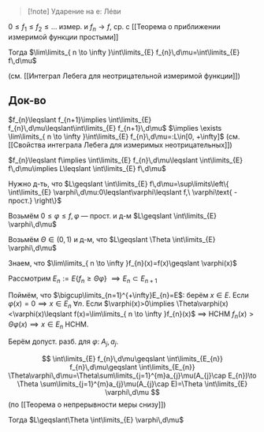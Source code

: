 >[!note] Ударение на е: Лéви

$0\leqslant f_{1}\leqslant f_{2}\leqslant\dots$ измер. и $f_{n}\to f$, ср. с [[Теорема о приближении измеримой функции простыми]]

Тогда $\lim\limits_{ n \to \infty }\int\limits_{E} f_{n}\,d\mu=\int\limits_{E} f\,d\mu$

(см. [[Интеграл Лебега для неотрицательной измеримой функции]])
## Док-во

$f_{n}\leqslant f_{n+1}\implies \int\limits_{E} f_{n}\,d\mu\leqslant\int\limits_{E} f_{n+1}\,d\mu$ $\implies \exists \lim\limits_{ n \to \infty }\int\limits_{E} f_{n}\,d\mu=:L\in[0, +\infty]$ (см. [[Свойства интеграла Лебега для измеримых неотрицательных]])

$f_{n}\leqslant f\implies \int\limits_{E} f_{n}\,d\mu\leqslant \int\limits_{E} f\,d\mu\implies L\leqslant \int\limits_{E} f\,d\mu$

Нужно д-ть, что $L\geqslant \int\limits_{E} f\,d\mu=\sup\limits\left\{  \int\limits_{E} \varphi\,d\mu:0\leqslant\varphi\leqslant f,\ \varphi\text{ - прост.}  \right\}$

Возьмём $0\leqslant \varphi \leqslant f,\varphi$ — прост. и д-м $L\geqslant \int\limits_{E} \varphi\,d\mu$

Возьмём $\Theta \in(0, 1)$ и д-м, что $L\geqslant \Theta \int\limits_{E} \varphi\,d\mu$

Знаем, что $\lim\limits_{ n \to \infty }f_{n}(x)=f(x)\geqslant \varphi(x)$

Рассмотрим $E_{n}:=E\{ f_{n}\geqslant \Theta\varphi \}$ $\implies E_{n}\subset E_{n+1}$

Поймём, что $\bigcup\limits_{n=1}^{+\infty}E_{n}=E$: берём $x \in E$. Если $\varphi(x)=0\implies x \in E_{n}\ \forall n$. Если $\varphi(x)>0\implies \Theta\varphi(x)<\varphi(x)\leqslant f(x)=\lim\limits_{ n \to \infty }f_{n}(x)$ $\implies$ НСНМ $f_{n}(x)>\Theta\varphi(x)\implies x \in E_{n}$ НСНМ.

Берём допуст. разб. для $\varphi$: $A_{j}, a_{j}$.

$$
\int\limits_{E} f_{n}\,d\mu\geqslant \int\limits_{E_{n}} f_{n}\,d\mu\geqslant \int\limits_{E_{n}} \Theta\varphi\,d\mu=\Theta\sum\limits_{j=1}^{m}a_{j}\mu(A_{j}\cap E_{n})\to \Theta \sum\limits_{j=1}^{m}a_{j}\mu(A_{j}\cap E)=\Theta \int\limits_{E} \varphi\,d\mu
$$
(по [[Теорема о непрерывности меры снизу]])

Тогда $L\geqslant\Theta \int\limits_{E} \varphi\,d\mu$

